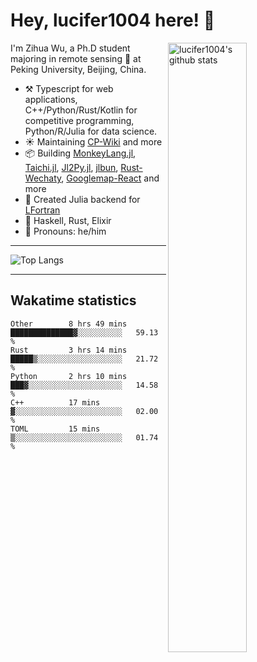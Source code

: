 # Hey, lucifer1004 here! :wave:

<img width="50%" align="right" alt="lucifer1004's github stats" src="https://github-readme-stats.vercel.app/api?username=lucifer1004&show_icons=true">

I'm Zihua Wu, a Ph.D student majoring in remote sensing :satellite: at Peking University, Beijing, China.

- :hammer_and_pick: Typescript for web applications, C++/Python/Rust/Kotlin for competitive programming, Python/R/Julia for data science.
- :sunny: Maintaining [CP-Wiki](https://cp-wiki.vercel.app) and more 
- :package: Building [MonkeyLang.jl](https://github.com/lucifer1004/MonkeyLang.jl), [Taichi.jl](https://github.com/lucifer1004/Taichi.jl), [Jl2Py.jl](https://github.com/lucifer1004/Jl2Py.jl), [jlbun](https://github.com/lucifer1004/jlbun), [Rust-Wechaty](https://github.com/wechaty/rust-wechaty), [Googlemap-React](https://github.com/googlemap-react/googlemap-react) and more
- :sparkler: Created Julia backend for [LFortran](https://github.com/lfortran/lfortran)
- :seedling: Haskell, Rust, Elixir
- :man: Pronouns: he/him

---

![Top Langs](https://github-readme-stats.vercel.app/api/top-langs/?username=lucifer1004&layout=compact)

---

## Wakatime statistics

<!--START_SECTION:waka-->

```text
Other        8 hrs 49 mins   ██████████████▓░░░░░░░░░░   59.13 %
Rust         3 hrs 14 mins   █████▒░░░░░░░░░░░░░░░░░░░   21.72 %
Python       2 hrs 10 mins   ███▓░░░░░░░░░░░░░░░░░░░░░   14.58 %
C++          17 mins         ▓░░░░░░░░░░░░░░░░░░░░░░░░   02.00 %
TOML         15 mins         ▒░░░░░░░░░░░░░░░░░░░░░░░░   01.74 %
```

<!--END_SECTION:waka-->
